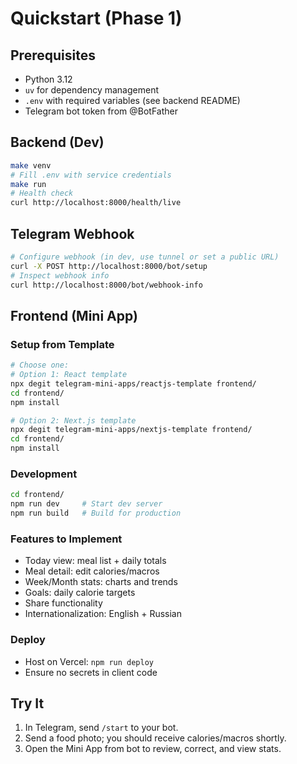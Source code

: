 # Quickstart (Phase 1)

## Prerequisites
- Python 3.12
- `uv` for dependency management
- `.env` with required variables (see backend README)
- Telegram bot token from @BotFather

## Backend (Dev)
```bash
make venv
# Fill .env with service credentials
make run
# Health check
curl http://localhost:8000/health/live
```

## Telegram Webhook
```bash
# Configure webhook (in dev, use tunnel or set a public URL)
curl -X POST http://localhost:8000/bot/setup
# Inspect webhook info
curl http://localhost:8000/bot/webhook-info
```

## Frontend (Mini App)

### Setup from Template
```bash
# Choose one:
# Option 1: React template
npx degit telegram-mini-apps/reactjs-template frontend/
cd frontend/
npm install

# Option 2: Next.js template
npx degit telegram-mini-apps/nextjs-template frontend/
cd frontend/
npm install
```

### Development
```bash
cd frontend/
npm run dev     # Start dev server
npm run build   # Build for production
```

### Features to Implement
- Today view: meal list + daily totals
- Meal detail: edit calories/macros
- Week/Month stats: charts and trends
- Goals: daily calorie targets
- Share functionality
- Internationalization: English + Russian

### Deploy
- Host on Vercel: `npm run deploy`
- Ensure no secrets in client code

## Try It
1. In Telegram, send `/start` to your bot.
2. Send a food photo; you should receive calories/macros shortly.
3. Open the Mini App from bot to review, correct, and view stats.
```
